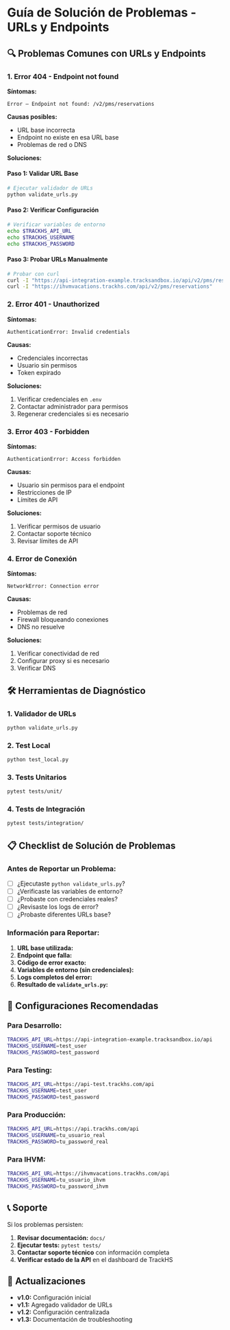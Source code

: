 # Guía de Solución de Problemas - URLs y Endpoints

## 🔍 Problemas Comunes con URLs y Endpoints

### **1. Error 404 - Endpoint not found**

**Síntomas:**
```
Error — Endpoint not found: /v2/pms/reservations
```

**Causas posibles:**
- URL base incorrecta
- Endpoint no existe en esa URL base
- Problemas de red o DNS

**Soluciones:**

#### **Paso 1: Validar URL Base**
```bash
# Ejecutar validador de URLs
python validate_urls.py
```

#### **Paso 2: Verificar Configuración**
```bash
# Verificar variables de entorno
echo $TRACKHS_API_URL
echo $TRACKHS_USERNAME
echo $TRACKHS_PASSWORD
```

#### **Paso 3: Probar URLs Manualmente**
```bash
# Probar con curl
curl -I "https://api-integration-example.tracksandbox.io/api/v2/pms/reservations"
curl -I "https://ihvmvacations.trackhs.com/api/v2/pms/reservations"
```

### **2. Error 401 - Unauthorized**

**Síntomas:**
```
AuthenticationError: Invalid credentials
```

**Causas:**
- Credenciales incorrectas
- Usuario sin permisos
- Token expirado

**Soluciones:**
1. Verificar credenciales en `.env`
2. Contactar administrador para permisos
3. Regenerar credenciales si es necesario

### **3. Error 403 - Forbidden**

**Síntomas:**
```
AuthenticationError: Access forbidden
```

**Causas:**
- Usuario sin permisos para el endpoint
- Restricciones de IP
- Límites de API

**Soluciones:**
1. Verificar permisos de usuario
2. Contactar soporte técnico
3. Revisar límites de API

### **4. Error de Conexión**

**Síntomas:**
```
NetworkError: Connection error
```

**Causas:**
- Problemas de red
- Firewall bloqueando conexiones
- DNS no resuelve

**Soluciones:**
1. Verificar conectividad de red
2. Configurar proxy si es necesario
3. Verificar DNS

## 🛠️ Herramientas de Diagnóstico

### **1. Validador de URLs**
```bash
python validate_urls.py
```

### **2. Test Local**
```bash
python test_local.py
```

### **3. Tests Unitarios**
```bash
pytest tests/unit/
```

### **4. Tests de Integración**
```bash
pytest tests/integration/
```

## 📋 Checklist de Solución de Problemas

### **Antes de Reportar un Problema:**

- [ ] ¿Ejecutaste `python validate_urls.py`?
- [ ] ¿Verificaste las variables de entorno?
- [ ] ¿Probaste con credenciales reales?
- [ ] ¿Revisaste los logs de error?
- [ ] ¿Probaste diferentes URLs base?

### **Información para Reportar:**

1. **URL base utilizada:**
2. **Endpoint que falla:**
3. **Código de error exacto:**
4. **Variables de entorno (sin credenciales):**
5. **Logs completos del error:**
6. **Resultado de `validate_urls.py`:**

## 🔧 Configuraciones Recomendadas

### **Para Desarrollo:**
```bash
TRACKHS_API_URL=https://api-integration-example.tracksandbox.io/api
TRACKHS_USERNAME=test_user
TRACKHS_PASSWORD=test_password
```

### **Para Testing:**
```bash
TRACKHS_API_URL=https://api-test.trackhs.com/api
TRACKHS_USERNAME=test_user
TRACKHS_PASSWORD=test_password
```

### **Para Producción:**
```bash
TRACKHS_API_URL=https://api.trackhs.com/api
TRACKHS_USERNAME=tu_usuario_real
TRACKHS_PASSWORD=tu_password_real
```

### **Para IHVM:**
```bash
TRACKHS_API_URL=https://ihvmvacations.trackhs.com/api
TRACKHS_USERNAME=tu_usuario_ihvm
TRACKHS_PASSWORD=tu_password_ihvm
```

## 📞 Soporte

Si los problemas persisten:

1. **Revisar documentación:** `docs/`
2. **Ejecutar tests:** `pytest tests/`
3. **Contactar soporte técnico** con información completa
4. **Verificar estado de la API** en el dashboard de TrackHS

## 🔄 Actualizaciones

- **v1.0:** Configuración inicial
- **v1.1:** Agregado validador de URLs
- **v1.2:** Configuración centralizada
- **v1.3:** Documentación de troubleshooting
